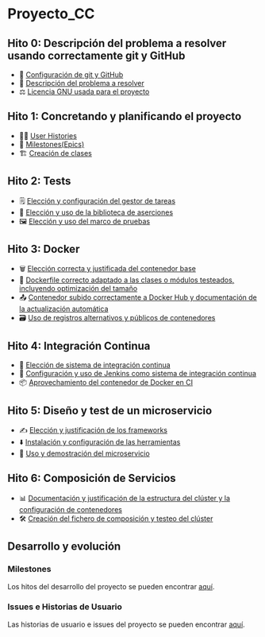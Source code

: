 # Proyecto_CC

## Hito 0: Descripción del problema a resolver usando correctamente git y GitHub
- 🔧 [Configuración de git y GitHub](doc/hito0/0_githubconfig.md)
- 📖 [Descripción del problema a resolver](doc/hito0/0_problema.md)
- ⚖️ [Licencia GNU usada para el proyecto](LICENSE)

## Hito 1: Concretando y planificando el proyecto
- 🧑‍🦱 [User Histories](doc/hito1/1_US.md)
- 🗿 [Milestones(Epics)](doc/hito1/1_epics-milestones.md)
- 🏗️ [Creación de clases](doc/hito1/1_clases.md)

## Hito 2: Tests
- 🗒️ [Elección y configuración del gestor de tareas](doc/hito2/2_taskmgr.md)
- 📏 [Elección y uso de la biblioteca de aserciones](doc/hito2/2_assertbib.md)
- 🖼️ [Elección y uso del marco de pruebas](doc/hito2/2_testframe.md)

## Hito 3: Docker
- 🗑️ [Elección correcta y justificada del contenedor base](doc/hito3/3_container.md)
- 🐋 [Dockerfile correcto adaptado a las clases o módulos testeados, incluyendo optimización del tamaño](doc/hito3/3_docker_config.md)
- 📤 [Contenedor subido correctamente a Docker Hub y documentación de la actualización automática](doc/hito3/3_upload_container.md)
- 🗃️ [Uso de registros alternativos y públicos de contenedores](doc/hito3/3_alternatives.md)

## Hito 4: Integración Continua
- 🔄 [Elección de sistema de integración continua](doc/hito4/4_integracion_continua.md)
- 🚀 [Configuración y uso de Jenkins como sistema de integración continua](doc/hito4/4_jenkins.md)
- 📦 [Aprovechamiento del contenedor de Docker en CI](doc/hito4/4_docker_ci.md)

## Hito 5: Diseño y test de un microservicio
- ✍️ [Elección y justificación de los frameworks](doc/hito5/5_1.md)
- ⬇️ [Instalación y configuración de las herramientas](doc/hito5/5_2.md)
- 🛅 [Uso y demostración del microservicio](doc/hito5/5_3.md)

## Hito 6: Composición de Servicios
- 📊 [Documentación y justificación de la estructura del clúster y la configuración de contenedores](doc/hito6/6_config.md)
- 🛠️ [Creación del fichero de composición y testeo del clúster](doc/hito6/6_use.md)

## Desarrollo y evolución

### Milestones

Los hitos del desarrollo del proyecto se pueden encontrar [aquí](https://github.com/ManuelGarciaAlonso/CC-23-24/milestones).

### Issues e Historias de Usuario

Las historias de usuario e issues del proyecto se pueden encontrar [aquí](https://github.com/ManuelGarciaAlonso/CC-23-24/issues).

